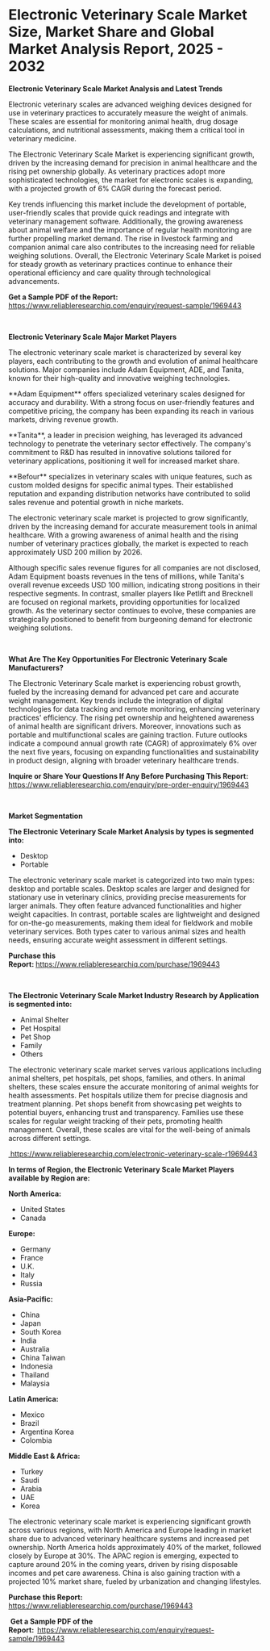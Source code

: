 <p><h1>Electronic Veterinary Scale Market Size, Market Share and Global Market Analysis Report, 2025 - 2032</h1></p><p><strong>Electronic Veterinary Scale Market Analysis and Latest Trends</strong></p>
<p><p>Electronic veterinary scales are advanced weighing devices designed for use in veterinary practices to accurately measure the weight of animals. These scales are essential for monitoring animal health, drug dosage calculations, and nutritional assessments, making them a critical tool in veterinary medicine.</p><p>The Electronic Veterinary Scale Market is experiencing significant growth, driven by the increasing demand for precision in animal healthcare and the rising pet ownership globally. As veterinary practices adopt more sophisticated technologies, the market for electronic scales is expanding, with a projected growth of 6% CAGR during the forecast period. </p><p>Key trends influencing this market include the development of portable, user-friendly scales that provide quick readings and integrate with veterinary management software. Additionally, the growing awareness about animal welfare and the importance of regular health monitoring are further propelling market demand. The rise in livestock farming and companion animal care also contributes to the increasing need for reliable weighing solutions. Overall, the Electronic Veterinary Scale Market is poised for steady growth as veterinary practices continue to enhance their operational efficiency and care quality through technological advancements.</p></p>
<p><strong>Get a Sample PDF of the Report:&nbsp;</strong> <a href="https://www.reliableresearchiq.com/enquiry/request-sample/1969443?utm_campaign=2291&utm_medium=2&utm_source=Github&utm_content=ia&utm_term=12042025&utm_id=electronic-veterinary-scale">https://www.reliableresearchiq.com/enquiry/request-sample/1969443</a></p>
<p>&nbsp;</p>
<p><strong>Electronic Veterinary Scale Major Market Players</strong></p>
<p><p>The electronic veterinary scale market is characterized by several key players, each contributing to the growth and evolution of animal healthcare solutions. Major companies include Adam Equipment, ADE, and Tanita, known for their high-quality and innovative weighing technologies.</p><p>**Adam Equipment** offers specialized veterinary scales designed for accuracy and durability. With a strong focus on user-friendly features and competitive pricing, the company has been expanding its reach in various markets, driving revenue growth.</p><p>**Tanita**, a leader in precision weighing, has leveraged its advanced technology to penetrate the veterinary sector effectively. The company's commitment to R&D has resulted in innovative solutions tailored for veterinary applications, positioning it well for increased market share.</p><p>**Befour** specializes in veterinary scales with unique features, such as custom molded designs for specific animal types. Their established reputation and expanding distribution networks have contributed to solid sales revenue and potential growth in niche markets.</p><p>The electronic veterinary scale market is projected to grow significantly, driven by the increasing demand for accurate measurement tools in animal healthcare. With a growing awareness of animal health and the rising number of veterinary practices globally, the market is expected to reach approximately USD 200 million by 2026.</p><p>Although specific sales revenue figures for all companies are not disclosed, Adam Equipment boasts revenues in the tens of millions, while Tanita's overall revenue exceeds USD 100 million, indicating strong positions in their respective segments. In contrast, smaller players like Petlift and Brecknell are focused on regional markets, providing opportunities for localized growth. As the veterinary sector continues to evolve, these companies are strategically positioned to benefit from burgeoning demand for electronic weighing solutions.</p></p>
<p>&nbsp;</p>
<p><strong>What Are The Key Opportunities For Electronic Veterinary Scale Manufacturers?</strong></p>
<p><p>The Electronic Veterinary Scale market is experiencing robust growth, fueled by the increasing demand for advanced pet care and accurate weight management. Key trends include the integration of digital technologies for data tracking and remote monitoring, enhancing veterinary practices' efficiency. The rising pet ownership and heightened awareness of animal health are significant drivers. Moreover, innovations such as portable and multifunctional scales are gaining traction. Future outlooks indicate a compound annual growth rate (CAGR) of approximately 6% over the next five years, focusing on expanding functionalities and sustainability in product design, aligning with broader veterinary healthcare trends.</p></p>
<p><strong>Inquire or Share Your Questions If Any Before Purchasing This Report:</strong> <a href="https://www.reliableresearchiq.com/enquiry/pre-order-enquiry/1969443?utm_campaign=2291&utm_medium=2&utm_source=Github&utm_content=ia&utm_term=12042025&utm_id=electronic-veterinary-scale">https://www.reliableresearchiq.com/enquiry/pre-order-enquiry/1969443</a></p>
<p>&nbsp;</p>
<p><strong>Market Segmentation</strong></p>
<p><strong>The Electronic Veterinary Scale Market Analysis by types is segmented into:</strong></p>
<p><ul><li>Desktop</li><li>Portable</li></ul></p>
<p><p>The electronic veterinary scale market is categorized into two main types: desktop and portable scales. Desktop scales are larger and designed for stationary use in veterinary clinics, providing precise measurements for larger animals. They often feature advanced functionalities and higher weight capacities. In contrast, portable scales are lightweight and designed for on-the-go measurements, making them ideal for fieldwork and mobile veterinary services. Both types cater to various animal sizes and health needs, ensuring accurate weight assessment in different settings.</p></p>
<p><strong>Purchase this Report:&nbsp;</strong><a href="https://www.reliableresearchiq.com/purchase/1969443?utm_campaign=2291&utm_medium=2&utm_source=Github&utm_content=ia&utm_term=12042025&utm_id=electronic-veterinary-scale">https://www.reliableresearchiq.com/purchase/1969443</a></p>
<p>&nbsp;</p>
<p><strong>The Electronic Veterinary Scale Market Industry Research by Application is segmented into:</strong></p>
<p><ul><li>Animal Shelter</li><li>Pet Hospital</li><li>Pet Shop</li><li>Family</li><li>Others</li></ul></p>
<p><p>The electronic veterinary scale market serves various applications including animal shelters, pet hospitals, pet shops, families, and others. In animal shelters, these scales ensure the accurate monitoring of animal weights for health assessments. Pet hospitals utilize them for precise diagnosis and treatment planning. Pet shops benefit from showcasing pet weights to potential buyers, enhancing trust and transparency. Families use these scales for regular weight tracking of their pets, promoting health management. Overall, these scales are vital for the well-being of animals across different settings.</p></p>
<p><a href="https://www.reliableresearchiq.com/electronic-veterinary-scale-r1969443?utm_campaign=2291&utm_medium=2&utm_source=Github&utm_content=ia&utm_term=12042025&utm_id=electronic-veterinary-scale">&nbsp;https://www.reliableresearchiq.com/electronic-veterinary-scale-r1969443</a></p>
<p><strong>In terms of Region, the Electronic Veterinary Scale Market Players available by Region are:</strong></p>
<p>
    <p> <strong> North America: </strong>
        <ul>
            <li>United States</li>
            <li>Canada</li>
        </ul>
        </p> 
    <p> <strong> Europe: </strong>
        <ul>
            <li>Germany</li>
            <li>France</li>
            <li>U.K.</li>
            <li>Italy</li>
            <li>Russia</li>
        </ul>
        </p> 
    <p> <strong> Asia-Pacific: </strong>
        <ul>
            <li>China</li>
            <li>Japan</li>
            <li>South Korea</li>
            <li>India</li>
            <li>Australia</li>
            <li>China Taiwan</li>
            <li>Indonesia</li>
            <li>Thailand</li>
            <li>Malaysia</li>
        </ul>
        </p> 
    <p> <strong> Latin America: </strong>
        <ul>
            <li>Mexico</li>
            <li>Brazil</li>
            <li>Argentina Korea</li>
            <li>Colombia</li>
        </ul>
        </p> 
    <p> <strong> Middle East & Africa: </strong>
        <ul>
            <li>Turkey</li>
            <li>Saudi</li>
            <li>Arabia</li>
            <li>UAE</li>
            <li>Korea</li>
        </ul>
    </p>
    </p>
<p><p>The electronic veterinary scale market is experiencing significant growth across various regions, with North America and Europe leading in market share due to advanced veterinary healthcare systems and increased pet ownership. North America holds approximately 40% of the market, followed closely by Europe at 30%. The APAC region is emerging, expected to capture around 20% in the coming years, driven by rising disposable incomes and pet care awareness. China is also gaining traction with a projected 10% market share, fueled by urbanization and changing lifestyles.</p></p>
<p><strong>Purchase this Report: </strong><a href="https://www.reliableresearchiq.com/purchase/1969443?utm_campaign=2291&utm_medium=2&utm_source=Github&utm_content=ia&utm_term=12042025&utm_id=electronic-veterinary-scale">https://www.reliableresearchiq.com/purchase/1969443</a></p>
<p>&nbsp;<strong>Get a Sample PDF of the Report:&nbsp;&nbsp;</strong><a href="https://www.reliableresearchiq.com/enquiry/request-sample/1969443?utm_campaign=2291&utm_medium=2&utm_source=Github&utm_content=ia&utm_term=12042025&utm_id=electronic-veterinary-scale">https://www.reliableresearchiq.com/enquiry/request-sample/1969443</a></p>
<p><strong></strong></p>
<p><p></p><p></p><p></p></p>